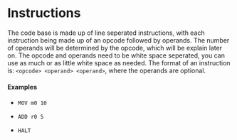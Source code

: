 # Instructions

The code base is made up of line seperated instructions, with each instruction being made up of an opcode followed by operands. The number of operands will be determined by the opcode, which will be explain later on. The opcode and operands need to be white space seperated, you can use as much or as little white space as needed. The format of an instruction is: `<opcode> <operand> <operand>`, where the operands are optional.

#### Examples

*  `MOV m0 10`

*  `ADD r0 5`

*  `HALT`

